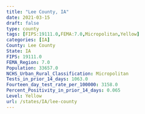 ```yaml
---
title: "Lee County, IA"
date: 2021-03-15
draft: false
type: county
tags: [FIPS:19111.0,FEMA:7.0,Micropolitan,Yellow]
categories: [IA]
County: Lee County
State: IA
FIPS: 19111.0
FEMA_Region: 7.0
Population: 33657.0
NCHS_Urban_Rural_Classification: Micropolitan
Tests_in_prior_14_days: 1063.0
Fourteen_day_test_rate_per_100000: 3158.0
Percent_Positivity_in_prior_14_days: 0.065
Level: Yellow
url: /states/IA/lee-county
---
```



